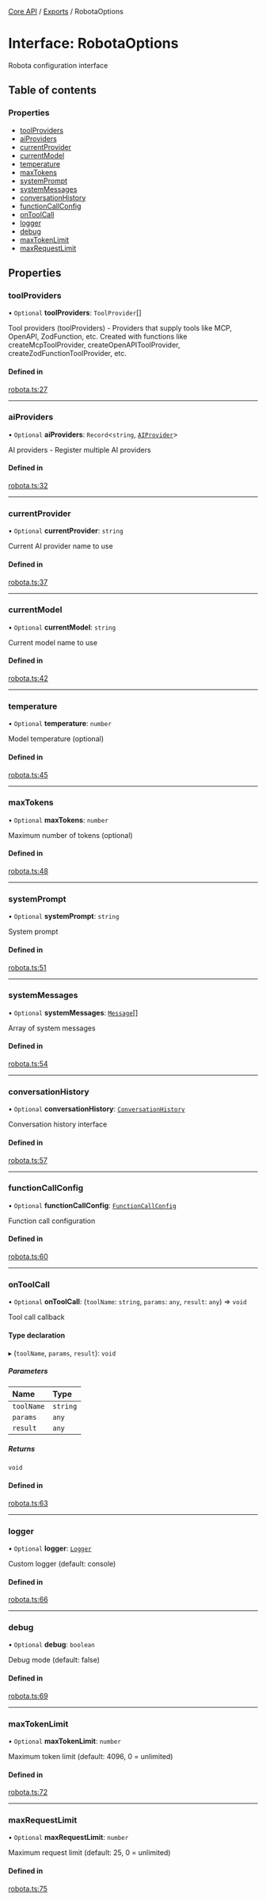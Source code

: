<!-- 
 ⚠️  AUTO-GENERATED FILE - DO NOT EDIT MANUALLY
 This file is automatically generated by scripts/docs-generator.js
 To make changes, edit the source TypeScript files or update the generator script
-->

[Core API](../../) / [Exports](../modules) / RobotaOptions

# Interface: RobotaOptions

Robota configuration interface

## Table of contents

### Properties

- [toolProviders](RobotaOptions#toolproviders)
- [aiProviders](RobotaOptions#aiproviders)
- [currentProvider](RobotaOptions#currentprovider)
- [currentModel](RobotaOptions#currentmodel)
- [temperature](RobotaOptions#temperature)
- [maxTokens](RobotaOptions#maxtokens)
- [systemPrompt](RobotaOptions#systemprompt)
- [systemMessages](RobotaOptions#systemmessages)
- [conversationHistory](RobotaOptions#conversationhistory)
- [functionCallConfig](RobotaOptions#functioncallconfig)
- [onToolCall](RobotaOptions#ontoolcall)
- [logger](RobotaOptions#logger)
- [debug](RobotaOptions#debug)
- [maxTokenLimit](RobotaOptions#maxtokenlimit)
- [maxRequestLimit](RobotaOptions#maxrequestlimit)

## Properties

### toolProviders

• `Optional` **toolProviders**: `ToolProvider`[]

Tool providers (toolProviders) - Providers that supply tools like MCP, OpenAPI, ZodFunction, etc.
Created with functions like createMcpToolProvider, createOpenAPIToolProvider, createZodFunctionToolProvider, etc.

#### Defined in

[robota.ts:27](https://github.com/woojubb/robota/blob/a39243840a0f22218a66a8ddebc99aed85ae89e7/packages/core/src/robota.ts#L27)

___

### aiProviders

• `Optional` **aiProviders**: `Record`\<`string`, [`AIProvider`](AIProvider)\>

AI providers - Register multiple AI providers

#### Defined in

[robota.ts:32](https://github.com/woojubb/robota/blob/a39243840a0f22218a66a8ddebc99aed85ae89e7/packages/core/src/robota.ts#L32)

___

### currentProvider

• `Optional` **currentProvider**: `string`

Current AI provider name to use

#### Defined in

[robota.ts:37](https://github.com/woojubb/robota/blob/a39243840a0f22218a66a8ddebc99aed85ae89e7/packages/core/src/robota.ts#L37)

___

### currentModel

• `Optional` **currentModel**: `string`

Current model name to use

#### Defined in

[robota.ts:42](https://github.com/woojubb/robota/blob/a39243840a0f22218a66a8ddebc99aed85ae89e7/packages/core/src/robota.ts#L42)

___

### temperature

• `Optional` **temperature**: `number`

Model temperature (optional)

#### Defined in

[robota.ts:45](https://github.com/woojubb/robota/blob/a39243840a0f22218a66a8ddebc99aed85ae89e7/packages/core/src/robota.ts#L45)

___

### maxTokens

• `Optional` **maxTokens**: `number`

Maximum number of tokens (optional)

#### Defined in

[robota.ts:48](https://github.com/woojubb/robota/blob/a39243840a0f22218a66a8ddebc99aed85ae89e7/packages/core/src/robota.ts#L48)

___

### systemPrompt

• `Optional` **systemPrompt**: `string`

System prompt

#### Defined in

[robota.ts:51](https://github.com/woojubb/robota/blob/a39243840a0f22218a66a8ddebc99aed85ae89e7/packages/core/src/robota.ts#L51)

___

### systemMessages

• `Optional` **systemMessages**: [`Message`](Message)[]

Array of system messages

#### Defined in

[robota.ts:54](https://github.com/woojubb/robota/blob/a39243840a0f22218a66a8ddebc99aed85ae89e7/packages/core/src/robota.ts#L54)

___

### conversationHistory

• `Optional` **conversationHistory**: [`ConversationHistory`](ConversationHistory)

Conversation history interface

#### Defined in

[robota.ts:57](https://github.com/woojubb/robota/blob/a39243840a0f22218a66a8ddebc99aed85ae89e7/packages/core/src/robota.ts#L57)

___

### functionCallConfig

• `Optional` **functionCallConfig**: [`FunctionCallConfig`](FunctionCallConfig)

Function call configuration

#### Defined in

[robota.ts:60](https://github.com/woojubb/robota/blob/a39243840a0f22218a66a8ddebc99aed85ae89e7/packages/core/src/robota.ts#L60)

___

### onToolCall

• `Optional` **onToolCall**: (`toolName`: `string`, `params`: `any`, `result`: `any`) => `void`

Tool call callback

#### Type declaration

▸ (`toolName`, `params`, `result`): `void`

##### Parameters

| Name | Type |
| :------ | :------ |
| `toolName` | `string` |
| `params` | `any` |
| `result` | `any` |

##### Returns

`void`

#### Defined in

[robota.ts:63](https://github.com/woojubb/robota/blob/a39243840a0f22218a66a8ddebc99aed85ae89e7/packages/core/src/robota.ts#L63)

___

### logger

• `Optional` **logger**: [`Logger`](Logger)

Custom logger (default: console)

#### Defined in

[robota.ts:66](https://github.com/woojubb/robota/blob/a39243840a0f22218a66a8ddebc99aed85ae89e7/packages/core/src/robota.ts#L66)

___

### debug

• `Optional` **debug**: `boolean`

Debug mode (default: false)

#### Defined in

[robota.ts:69](https://github.com/woojubb/robota/blob/a39243840a0f22218a66a8ddebc99aed85ae89e7/packages/core/src/robota.ts#L69)

___

### maxTokenLimit

• `Optional` **maxTokenLimit**: `number`

Maximum token limit (default: 4096, 0 = unlimited)

#### Defined in

[robota.ts:72](https://github.com/woojubb/robota/blob/a39243840a0f22218a66a8ddebc99aed85ae89e7/packages/core/src/robota.ts#L72)

___

### maxRequestLimit

• `Optional` **maxRequestLimit**: `number`

Maximum request limit (default: 25, 0 = unlimited)

#### Defined in

[robota.ts:75](https://github.com/woojubb/robota/blob/a39243840a0f22218a66a8ddebc99aed85ae89e7/packages/core/src/robota.ts#L75)
